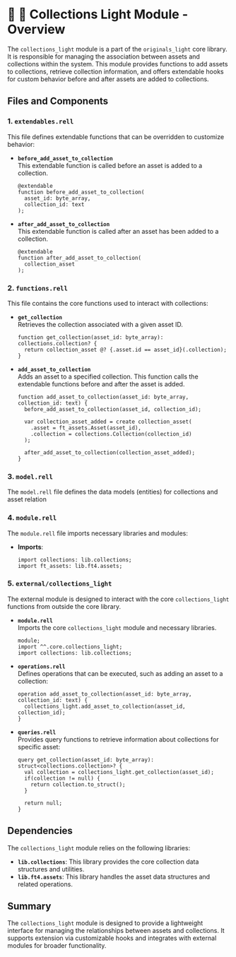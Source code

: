 # 🧺 🧺 Collections Light Module - Overview

The `collections_light` module is a part of the `originals_light` core library. It is responsible for managing the association between assets and collections within the system. This module provides functions to add assets to collections, retrieve collection information, and offers extendable hooks for custom behavior before and after assets are added to collections.

## Files and Components

### 1. **`extendables.rell`**
   This file defines extendable functions that can be overridden to customize behavior:

   - **`before_add_asset_to_collection`**  
     This extendable function is called before an asset is added to a collection.
     ```plaintext
     @extendable
     function before_add_asset_to_collection(
       asset_id: byte_array,
       collection_id: text
     );
     ```
   - **`after_add_asset_to_collection`**  
     This extendable function is called after an asset has been added to a collection.
     ```plaintext
     @extendable
     function after_add_asset_to_collection(
       collection_asset
     );
     ```

### 2. **`functions.rell`**
   This file contains the core functions used to interact with collections:

   - **`get_collection`**  
     Retrieves the collection associated with a given asset ID.
     ```plaintext
     function get_collection(asset_id: byte_array): collections.collection? {
       return collection_asset @? {.asset.id == asset_id}(.collection);
     }
     ```

   - **`add_asset_to_collection`**  
     Adds an asset to a specified collection. This function calls the extendable functions before and after the asset is added.
     ```plaintext
     function add_asset_to_collection(asset_id: byte_array, collection_id: text) {
       before_add_asset_to_collection(asset_id, collection_id);
       
       var collection_asset_added = create collection_asset(
         .asset = ft_assets.Asset(asset_id),
         .collection = collections.Collection(collection_id)
       );

       after_add_asset_to_collection(collection_asset_added);
     }
     ```

### 3. **`model.rell`**
   The `model.rell` file defines the data models (entities) for collections and asset relation 

### 4. **`module.rell`**
   The `module.rell` file imports necessary libraries and modules:

   - **Imports**:
     ```plaintext
     import collections: lib.collections;
     import ft_assets: lib.ft4.assets;
     ```

### 5. **`external/collections_light`**
   The external module is designed to interact with the core `collections_light` functions from outside the core library.

   - **`module.rell`**  
     Imports the core `collections_light` module and necessary libraries.
     ```plaintext
     module;
     import ^^.core.collections_light;
     import collections: lib.collections;
     ```

   - **`operations.rell`**  
     Defines operations that can be executed, such as adding an asset to a collection:
     ```plaintext
     operation add_asset_to_collection(asset_id: byte_array, collection_id: text) {
       collections_light.add_asset_to_collection(asset_id, collection_id);
     }
     ```

   - **`queries.rell`**  
     Provides query functions to retrieve information about collections for specific asset:
     ```plaintext
     query get_collection(asset_id: byte_array): struct<collections.collection>? {
       val collection = collections_light.get_collection(asset_id);
       if(collection != null) {
         return collection.to_struct();
       }

       return null;
     }
     ```

## Dependencies

The `collections_light` module relies on the following libraries:

- **`lib.collections`**: This library provides the core collection data structures and utilities.
- **`lib.ft4.assets`**: This library handles the asset data structures and related operations.

## Summary

The `collections_light` module is designed to provide a lightweight interface for managing the relationships between assets and collections. It supports extension via customizable hooks and integrates with external modules for broader functionality.
